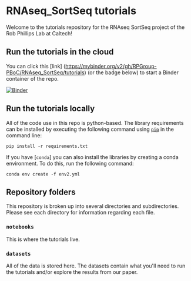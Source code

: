 # RNAseq_SortSeq tutorials 

Welcome to the tutorials repository for the RNAseq SortSeq project of the Rob Phillips Lab at Caltech! 

## Run the tutorials in the cloud

You can click this [link] (https://mybinder.org/v2/gh/RPGroup-PBoC/RNAseq_SortSeq/tutorials) (or the badge below) to start a Binder container of the repo. 

[![Binder](https://mybinder.org/badge_logo.svg)](https://mybinder.org/v2/gh/RPGroup-PBoC/RNAseq_SortSeq/tutorials)


## Run the tutorials locally


All of the code use in this repo is python-based.
The library requirements can be installed by executing the following command using
[`pip`](pypi.org/project/pip) in the command line:

``` pip install -r requirements.txt ```

If you have [`conda`] you can also install the libraries by creating a conda environment.
To do this, run the following command: 

```conda env create -f env2.yml```

## Repository folders

This repository is broken up into several directories and subdirectories. Please
see each directory for information regarding each file. 


### **`notebooks`** 

This is where the tutorials live. 

### **`datasets`** 

All of the data is stored here. The datasets contain what you'll need to run the
tutorials and/or explore the results from our paper.


